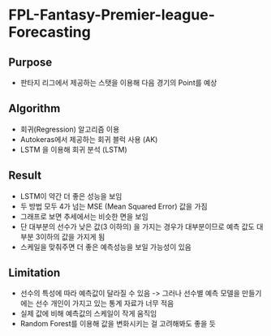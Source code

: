 # FPL-Fantasy-Premier-league-Forecasting

## Purpose

- 판타지 리그에서 제공하는 스탯을 이용해 다음 경기의 Point를 예상

## Algorithm

- 회귀(Regression) 알고리즘 이용
- Autokeras에서 제공하는 회귀 블럭 사용 (AK)
- LSTM 을 이용해 회귀 분석 (LSTM)

## Result

- LSTM이 약간 더 좋은 성능을 보임
- 두 방법 모두 4가 넘는 MSE (Mean Squared Error) 값을 가짐
- 그래프로 보면 추세에서는 비슷한 면을 보임
- 단 대부분의 선수가 낮은 값(3 이하의) 을 가지는 경우가 대부분이므로 예측 값도 대부분 3이하의 값을 가지게 됨
- 스케일을 맞춰주면 더 좋은 예측성능을 보일 가능성이 있음

## Limitation

- 선수의 특성에 따라 예측값이 달라질 수 있음 -> 그러나 선수별 예측 모델을 만들기에는 선수 개인이 가지고 있는 통계 자료가 너무 적음
- 실제 값에 비해 예측값의 스케일이 작게 움직임 
- Random Forest를 이용해 값을 변화시키는 걸 고려해봐도 좋을 듯
